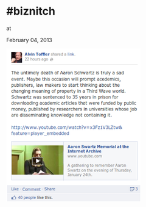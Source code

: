 # #biznitch











at

February 04, 2013















![](Screenshotfrom2013-02-04145543.png)
